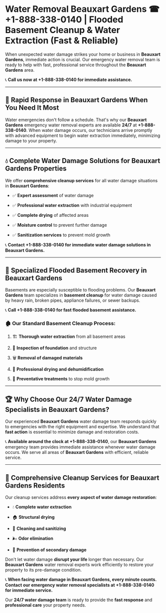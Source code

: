 # Water Removal Beauxart Gardens ☎ +1-888-338-0140 | Flooded Basement Cleanup & Water Extraction (Fast & Reliable)

When unexpected water damage strikes your home or business in **Beauxart Gardens**, immediate action is crucial. Our emergency water removal team is ready to help with fast, professional service throughout the **Beauxart Gardens** area. 

📞 **Call us now at +1-888-338-0140 for immediate assistance.**
---
## 🚀 Rapid Response in Beauxart Gardens When You Need It Most
Water emergencies don't follow a schedule. That's why our **Beauxart Gardens** emergency water removal experts are available **24/7** at **+1-888-338-0140**. When water damage occurs, our technicians arrive promptly with advanced equipment to begin water extraction immediately, minimizing damage to your property.
---
## 💧 Complete Water Damage Solutions for Beauxart Gardens Properties
We offer **comprehensive cleanup services** for all water damage situations in **Beauxart Gardens**:
- ✅ **Expert assessment** of water damage  
- ✅ **Professional water extraction** with industrial equipment  
- ✅ **Complete drying** of affected areas  
- ✅ **Moisture control** to prevent further damage  
- ✅ **Sanitization services** to prevent mold growth  
📞 **Contact +1-888-338-0140 for immediate water damage solutions in Beauxart Gardens.**
---
## 🌊 Specialized Flooded Basement Recovery in Beauxart Gardens
Basements are especially susceptible to flooding problems. Our **Beauxart Gardens** team specializes in **basement cleanup** for water damage caused by heavy rain, broken pipes, appliance failures, or sewer backups. 
📞 **Call +1-888-338-0140 for fast flooded basement assistance.**
### 🏚️ Our Standard Basement Cleanup Process:
1. 🏗️ **Thorough water extraction** from all basement areas  
2. 🔎 **Inspection of foundation** and structure  
3. 🗑️ **Removal of damaged materials**  
4. 💨 **Professional drying and dehumidification**  
5. 🚫 **Preventative treatments** to stop mold growth  
---
## 🏆 Why Choose Our 24/7 Water Damage Specialists in Beauxart Gardens?
Our experienced **Beauxart Gardens** water damage team responds quickly to emergencies with the right equipment and expertise. We understand that **fast action** is essential to minimize damage and restoration costs.
📞 **Available around the clock at +1-888-338-0140**, our **Beauxart Gardens** emergency team provides immediate assistance whenever water damage occurs. We serve all areas of **Beauxart Gardens** with efficient, reliable service.
---
## 🧹 Comprehensive Cleanup Services for Beauxart Gardens Residents
Our cleanup services address **every aspect of water damage restoration**:
- 💧 **Complete water extraction**  
- 🏠 **Structural drying**  
- 🧼 **Cleaning and sanitizing**  
- 🌬️ **Odor elimination**  
- 🚫 **Prevention of secondary damage**  
Don't let water damage **disrupt your life** longer than necessary. Our **Beauxart Gardens** water removal experts work efficiently to restore your property to its pre-damage condition.
📞 **When facing water damage in Beauxart Gardens, every minute counts. Contact our emergency water removal specialists at +1-888-338-0140 for immediate service.**
Our **24/7 water damage team** is ready to provide the **fast response** and **professional care** your property needs.
